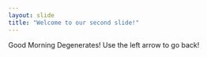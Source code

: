 ```yaml
---
layout: slide
title: "Welcome to our second slide!"
---
```

Good Morning Degenerates!
Use the left arrow to go back!
